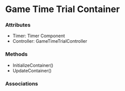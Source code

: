 # Game Time Trial Container

### Attributes
-  Timer: Timer Component
-  Controller: GameTimeTrialController
### Methods
-  InitializeContainer()
-  UpdateContainer()
### Associations

